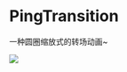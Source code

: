 # PingTransition
一种圆圈缩放式的转场动画~


![](https://github.com/949478479/PingTransition/blob/gif/PingTransition.gif)

